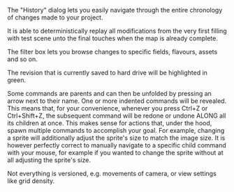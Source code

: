The "History" dialog lets you easily navigate through the entire chronology of changes made to your project.

It is able to deterministically replay all modifications from the very first filling with test scene
unto the final touches when the map is already complete.

The filter box lets you browse changes to specific fields, flavours, assets and so on.

The revision that is currently saved to hard drive will be highlighted in green.

Some commands are parents and can then be unfolded by pressing an arrow next to their name.
One or more indented commands will be revealed.
This means that, for your convenience, whenever you press Ctrl+Z or Ctrl+Shift+Z,
the subsequent command will be redone or undone ALONG all its children at once.
This makes sense for actions that, under the hood, spawn multiple commands to accomplish your goal.
For example, changing a sprite will additionally adjust the sprite's size to match the image size.
It is however perfectly correct to manually navigate to a specific child command with your mouse,
for example if you wanted to change the sprite without at all adjusting the sprite's size.

Not everything is versioned, e.g. movements of camera, or view settings like grid density.
